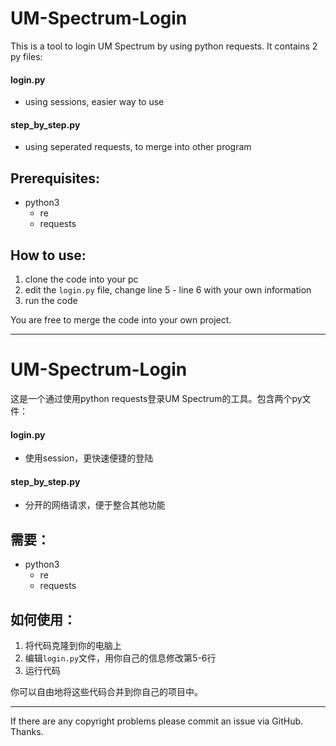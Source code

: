 # UM-Spectrum-Login
This is a tool to login UM Spectrum by using python requests. It contains 2 py files:

#### login.py
+ using sessions, easier way to use

#### step_by_step.py
+ using seperated requests, to merge into other program

## Prerequisites:
+ python3
  + re
  + requests

## How to use:
1. clone the code into your pc
2. edit the ```login.py``` file, change line 5 - line 6 with your own information
3. run the code

You are free to merge the code into your own project.
<hr>

# UM-Spectrum-Login
这是一个通过使用python requests登录UM Spectrum的工具。包含两个py文件：


#### login.py
+ 使用session，更快速便捷的登陆


#### step_by_step.py
+ 分开的网络请求，便于整合其他功能

## 需要：
+ python3
  + re
  + requests

## 如何使用：
1. 将代码克隆到你的电脑上
2. 编辑``login.py``文件，用你自己的信息修改第5-6行
3. 运行代码

你可以自由地将这些代码合并到你自己的项目中。
<hr>

If there are any copyright problems please commit an issue via GitHub. Thanks.
